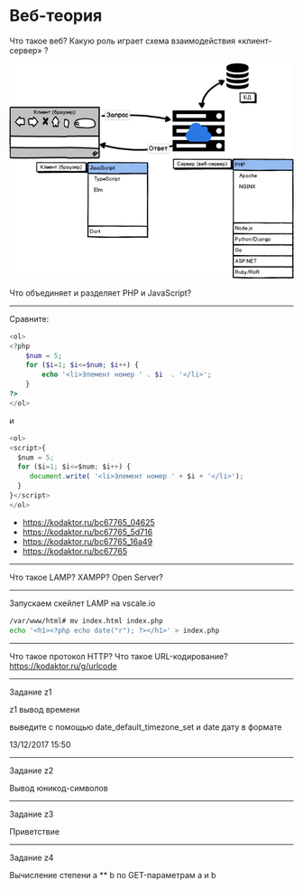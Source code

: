 # Веб-теория

Что такое веб? Какую роль играет схема взаимодействия «клиент-сервер» ?

![alt scheme](images/web.png "Начало работы")



Что объединяет и разделяет PHP и JavaScript?

---

Сравните:


```PHP
<ol>
<?php
    $num = 5;
    for ($i=1; $i<=$num; $i++) {
        echo '<li>Элемент номер ' . $i  . '</li>';
    }
?>
</ol>
```
и
```JavaScript
<ol>
<script>{
  $num = 5;
  for ($i=1; $i<=$num; $i++) {
     document.write( '<li>Элемент номер ' + $i + '</li>');                   
  }
}</script>
</ol> 
```

- https://kodaktor.ru/bc67765_04625
- https://kodaktor.ru/bc67765_5d716
- https://kodaktor.ru/bc67765_16a49
- https://kodaktor.ru/bc67765


---

Что такое LAMP? XAMPP? Open Server?

---

Запускаем скейлет LAMP на vscale.io

```bash
/var/www/html# mv index.html index.php
echo '<h1><?php echo date("r"); ?></h1>' > index.php
```


---

Что такое протокол HTTP? Что такое URL-кодирование? https://kodaktor.ru/g/urlcode 


---
Задание z1

z1 вывод времени

выведите с помощью date_default_timezone_set и date дату в формате

13/12/2017 15:50 


---
Задание z2

Вывод юникод-символов


---
Задание z3

Приветствие


---
Задание z4

Вычисление степени a ** b по GET-параметрам a и b


